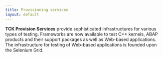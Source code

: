 ```yaml
---
title: Provisioning services
layout: default
---
```


**TCK Provision Services** provide sophisticated infrastructures for various types of testing. Frameworks are now available to test C++ kernels, ABAP products and their support packages as well as Web-based applications. The infrastructure for testing of Web-based applications is founded upon the Selenium Grid. 